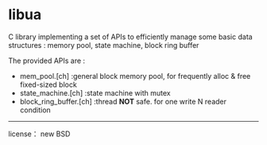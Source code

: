 libua
=====

C library implementing a set of APIs to efficiently manage some basic data structures : memory pool, state machine, block ring buffer

The provided APIs are :

* mem_pool.[ch] :general block memory pool, for frequently alloc & free fixed-sized block 
* state_machine.[ch] :state machine with mutex
* block_ring_buffer.[ch] :thread **NOT** safe. for one write N reader condition
---
license：
new BSD
